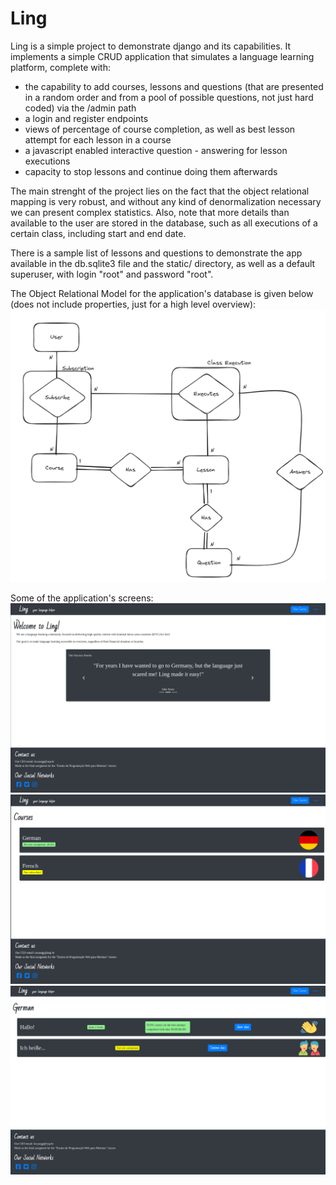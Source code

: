 # Ling
Ling is a simple project to demonstrate django and its capabilities. It implements a simple CRUD application that simulates a language learning platform, complete with:
- the capability to add courses, lessons and questions (that are presented in a random order and from a pool of possible questions, not just hard coded) via the /admin path
- a login and register endpoints
- views of percentage of course completion, as well as best lesson attempt for each lesson in a course
- a javascript enabled interactive question - answering for lesson executions
- capacity to stop lessons and continue doing them afterwards

The main strenght of the project lies on the fact that the object relational mapping is very robust, and without any kind of denormalization necessary we can present complex statistics. Also, note that more details than available to the user are stored in the database, such as all executions of a certain class, including start and end date.

There is a sample list of lessons and questions to demonstrate the app available in the db.sqlite3 file and the static/ directory, as well as a default superuser, with login "root" and password "root".

The Object Relational Model for the application's database is given below (does not include properties, just for a high level overview):
<img src="./orm.png">

Some of the application's screens:
<img src="./d_1.png">
<img src="./d_2.png">
<img src="./d_3.png">

